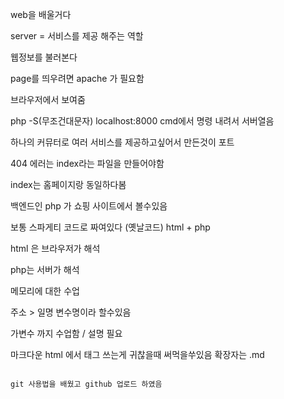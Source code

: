 web을 배울거다

server = 서비스를 제공 해주는 역할

웹정보를 불러본다

page를 띄우려면 apache 가 필요함

브라우저에서 보여줌

php -S(무조건대문자) localhost:8000
cmd에서 명령 내려서 서버열음

하나의 커뮤터로 여러 서비스를 제공하고싶어서 만든것이 포트

404 에러는 index라는 파일을 만들어야함

index는 홈페이지랑 동일하다봄

백엔드인 php 가 쇼핑 사이트에서 볼수있음

보통 스파게티 코드로 짜여있다 (옛날코드) html + php


html 은 브라우저가 해석

php는 서버가 해석 

메모리에 대한 수업

주소 > 일명 변수명이라 할수있음

가변수 까지 수업함 / 설명 필요


마크다운  html 에서 태그 쓰는게 귀찮을때 써먹을쑤있음      확장자는 .md

``` 로 php 불러올수있음 // 

git 사용법을 배웠고 github 업로드 하였음